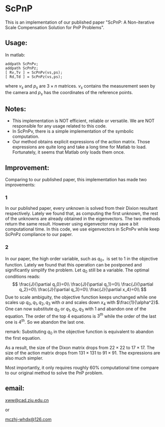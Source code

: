 # ScPnP 

This is an implementation of our published paper "ScPnP: A Non-iterative Scale Compensation Solution for PnP Problems".



## Usage:

In matlab: 

```
addpath ScPnPv;
addpath ScPnPz;
[ Rv,Tv ] = ScPnPv(vs,ps);
[ Rd,Td ] = ScPnPz(vs,ps);
```

where $v_s$ and $p_s$  are $3\times n$ matrices. $v_s$ contains the measurement seen by the camera and $p_s$ has the coordinates of the reference points.



## Notes:

- This implementation is NOT efficient, reliable or versatile.  We are NOT responsible for any usage related to this code.
- In ScPnPv, there is a simple implementation of the symbolic computation.
- Our method obtains explicit expressions of the action matrix. Those expressions are quite long and take a long time for Matlab to load. Fortunately, it seems that Matlab only loads them once.



## Improvement:

Comparing to our published paper, this implementation has made two improvements:

### 1 

In our published paper, every unknown is solved from their Dixion resultant respectively.  Lately we found that, as computing the first unknown,  the rest of the unknowns are already obtained in the eigenvectors. The two methods return the same result. However using eigenvector may save a bit computational time. In this code, we use eigenvectors in ScPnPv while keep ScPnPz compliance to our paper.

### 2

In our paper, the high order variable, such as $q_0$，is set to 1 in the objective function. Lately we found that this operation can be postponed and significantly simplify the problem. Let $q_0$ still be a variable. The optimal conditions reads:
$$
\frac{J}{\partial q_0}=0\\
\frac{J}{\partial q_1}=0\\
\frac{J}{\partial q_2}=0\\
\frac{J}{\partial q_3}=0\\
\frac{J}{\partial x_4}=0\\
$$
Due to scale ambiguity, the objective function keeps unchanged while one scales up $q_0,q_1,q_2,q_3$ with $\alpha$ and scales down $x_4$ with $\frac{1}{\alpha^2}$. One can now substitute $q_0$ or $q_1,q_2,q_3$ with 1 and abandon one of the equation. The order of the top 4 equations is $3^{th}$ while the order of the last one is $4^{th}$. So we abandon the last one.  

remark: Substituting $q_0$ in the objective function is equivalent to abandon the first equation.

As a result, the size of the Dixon matrix drops from $22\times22$ to $17\times17$. The size of the action matrix drops from $131\times 131$ to $91\times91$. The expressions are also much simpler. 

Most importantly, it only requires roughly 60% computational time compare to our original method to solve the PnP problem.

 

## email: 

xww@cad.zju.edu.cn

or

mczhj-whdx@126.com